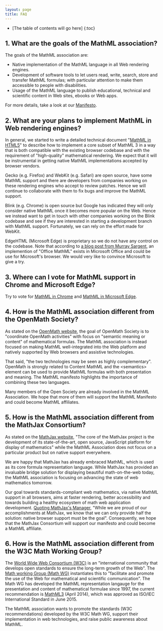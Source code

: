 ```yaml
---
layout: page
title: FAQ
---
```


* [The table of contents will go here]
{:toc}

## 1. What are the goals of the MathML association?

The goals of the MathML association are:

* Native implementation of the MathML language in all Web rendering engines.
* Development of software tools to let users read, write, search, store and
  transfer MathML formulas; with particular attention to make them accessible
  to people with disabilities.
* Usage of the MathML language to publish educational, technical and scientific
  content in Web sites, ebooks or Web apps.

For more details, take a look at our [Manifesto](/legal-documents/manifesto.html).

## 2. What are your plans to implement MathML in Web rendering engines?

In general, we started to write a detailed technical document
"[MathML in HTML5](http://www.mathml-association.org/MathMLinHTML5/)" to
describe how to implement a core subset of MathML 3 in a way that is both
compatible with the existing browser codebase and with the requirement of
"high-quality" mathematical rendering. We expect that it will be instrumental
in getting native MathML implementations accepted by browser vendors.

Gecko (e.g. Firefox) and WebKit (e.g. Safari) are open source, have some MathML
support and there are developers from companies working on these rendering
engines who accept to review patches. Hence we will continue to collaborate
with them to fix bugs and improve the MathML support.

Blink (e.g. Chrome) is open source but Google has indicated they will only
consider native MathML once it becomes more popular on the Web. Hence we instead
want to get in touch with other companies working on the Blink codebase and see
if they are interested in starting a development branch with MathML support.
Fortunately, we can rely on the effort made for WebKit.

EdgeHTML (Microsoft Edge) is proprietary so we do not have any control on
the codebase. Note that according to [a blog post from Murray Sargent](http://blogs.msdn.com/b/murrays/archive/2014/04/27/opentype-math-tables.aspx), an
implemention of "Office MathML" exists in Microsoft Office and could be use for
Microsoft's browser. We would very like to convince Microsoft to give a try.

## 3. Where can I vote for MathML support in Chrome and Microsoft Edge?

Try to vote for [MathML in Chrome](https://code.google.com/p/chromium/issues/detail?id=152430) and [MathML in Microsoft Edge](https://dev.windows.com/en-us/microsoft-edge/platform/status/mathml).

## 4. How is the MathML association different from the OpenMath Society?

As stated on the [OpenMath website](www.openmath.org), the goal of OpenMath Society is to "coordinate OpenMath activities" with focus on "semantic meaning or content" of mathematical formulas. The MathML association is instead focused on making MathML well-integrated into the Web platform and natively supported by Web browsers and assistive technologies.

That said, "the two technologies may be seen as highly complementary". OpenMath is strongly related to Content MathML and the &lt;semantics&gt; element can be used to provide MathML formulas with both presentation and meaning. The MathML manifesto highlights the importance of combining these two languages.

Many members of the Open Society are already involved in the MathML Association. We hope that more of them will support the MathML Manifesto and could become MathML affiliates.

## 5. How is the MathML association different from the MathJax Consortium?

As stated on the [MathJax website](https://www.mathjax.org), "The core of the MathJax project is the development of its state-of-the-art, open source, JavaScript platform for display of mathematics" while the MathML Association does not focus on a particular product but on native support everywhere.

We are happy that MathJax has already embraced MathML, which is used as its core formula representation language. While MathJax has provided an invaluable bridge solution for displaying beautiful math-on-the-web today, the MathML association is focusing on advancing the state of web mathematics tomorrow.

Our goal towards standards-compliant web mathematics, via native MathML support in all browsers, aims at faster rendering, better accessibility and towards building a healthy ecosystem of math web application development. [Quoting MathJax's Manager](http://exchanges.wiley.com/blog/2015/03/02/making-math-and-science-first-class-citizens-on-the-web/), "While we are proud of our accomplishments at MathJax, we know that we can only provide half the solution: native browser support must be the goal". Consequently, we hope that the MathJax Consortium will support our manifesto and could become a MathML affiliate.

## 6. How is the MathML association different from the W3C Math Working Group?

The [World Wide Web Consortium (W3C)](http://w3.org) is an "international community that
develops open standards to ensure the long-term growth of the Web". The
[Math working Group (Math WG)](http://www.w3.org/Math/) instantiates this to "facilitate
and promote the use of the Web for mathematical and scientific communication". The Math WG
has developed the MathML representation langauge for the presentation and content of
mathematical formulae since 1997, the current recommendation is
[MathML3](http://www.w3.org/TR/MathML3/) (April 2014), which was approved as ISO/IEC
International Standard in June 2015.

The MathML association wants to promote the standards (W3C recommendations) developed by
the W3C Math WG, support their implementation in web technologies, and raise public
awareness about MathML.
